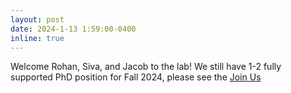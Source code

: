 ```yaml
---
layout: post
date: 2024-1-13 1:59:00-0400
inline: true
---
```


Welcome Rohan, Siva, and Jacob to the lab! We still have 1-2 fully supported PhD position for Fall 2024, please see the [Join Us](/join/)
